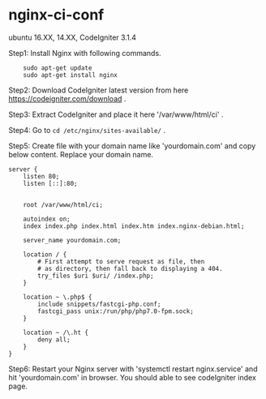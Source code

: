 # nginx-ci-conf

ubuntu 16.XX, 14.XX, CodeIgniter 3.1.4

Step1: Install Nginx with following commands.
        
        sudo apt-get update
        sudo apt-get install nginx
        

Step2: Download CodeIgniter latest version from here https://codeigniter.com/download .

Step3: Extract CodeIgniter and place it here '/var/www/html/ci' .

Step4: Go to `cd /etc/nginx/sites-available/` . 

Step5: Create file with your domain name like 'yourdomain.com' and copy below content. Replace your domain name.

	server {
		listen 80;
		listen [::]:80;


		root /var/www/html/ci;

		autoindex on;
		index index.php index.html index.htm index.nginx-debian.html;

		server_name yourdomain.com;

		location / {
			# First attempt to serve request as file, then
			# as directory, then fall back to displaying a 404.
			try_files $uri $uri/ /index.php;
		}

		location ~ \.php$ {
			include snippets/fastcgi-php.conf;
			fastcgi_pass unix:/run/php/php7.0-fpm.sock;
		}

		location ~ /\.ht {
			deny all;
		}
	}

Step6: Restart your Nginx server with 'systemctl restart nginx.service' and hit 'yourdomain.com' in browser. You should able to see codeIgniter index page.
 
